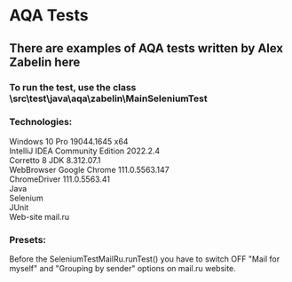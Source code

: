 <h1>AQA Tests</h1>

<h2>There are examples of AQA tests written by Alex Zabelin here</h2>

<h3>To run the test, use the class \src\test\java\aqa\zabelin\MainSeleniumTest</h3>

<h3>Technologies:</h3>
Windows 10 Pro 19044.1645 x64<br>
IntelliJ IDEA Community Edition 2022.2.4<br>
Corretto 8 JDK 8.312.07.1<br>
WebBrowser Google Chrome 111.0.5563.147<br>
ChromeDriver 111.0.5563.41<br>
Java<br>
Selenium<br>
JUnit<br>
Web-site mail.ru<br>


<h3>Presets:</h3>
Before the SeleniumTestMailRu.runTest() you have to switch OFF
"Mail for myself" and "Grouping by sender"
options on mail.ru website.<br>